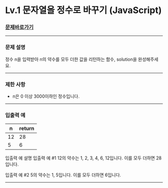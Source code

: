 # Lv.1 문자열을 정수로 바꾸기 (JavaScript)

### [문제바로가기](https://school.programmers.co.kr/learn/courses/30/lessons/12928)

<hr/>

### 문제 설명

정수 n을 입력받아 n의 약수를 모두 더한 값을 리턴하는 함수, solution을 완성해주세요.

<hr/>

### 제한 사항

- n은 0 이상 3000이하인 정수입니다.

<hr/>

### 입출력 예

|n|return|
|------|---|
|12|28|
|5|6|

입출력 예 설명
입출력 예 #1
12의 약수는 1, 2, 3, 4, 6, 12입니다. 이를 모두 더하면 28입니다.

입출력 예 #2
5의 약수는 1, 5입니다. 이를 모두 더하면 6입니다.

<hr/>